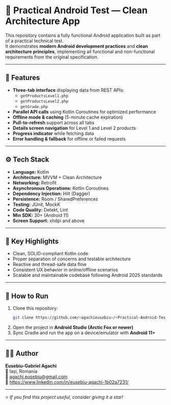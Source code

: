 # 📱 Practical Android Test — Clean Architecture App

This repository contains a fully functional Android application built as part of a practical technical test.  
It demonstrates **modern Android development practices** and **clean architecture principles**, implementing all functional and non-functional requirements from the original specification.

---

## 🚀 Features
- **Three-tab interface** displaying data from REST APIs:
  - `getProductsLevel1.php`
  - `getProductsLevel2.php`
  - `getGrade.php`
- **Parallel API calls** using Kotlin Coroutines for optimized performance
- **Offline mode & caching** (5-minute cache expiration)
- **Pull-to-refresh** support across all tabs
- **Details screen navigation** for Level 1 and Level 2 products
- **Progress indicator** while fetching data
- **Error handling & fallback** for offline or failed requests

---

## ⚙️ Tech Stack
- **Language:** Kotlin  
- **Architecture:** MVVM + Clean Architecture  
- **Networking:** Retrofit  
- **Asynchronous Operations:** Kotlin Coroutines  
- **Dependency Injection:** Hilt (Dagger)  
- **Persistence:** Room / SharedPreferences  
- **Testing:** JUnit, MockK  
- **Code Quality:** Detekt, Lint  
- **Min SDK:** 30+ (Android 11)  
- **Screen Support:** xhdpi and above

---

## 🧠 Key Highlights
- Clean, SOLID-compliant Kotlin code
- Proper separation of concerns and testable architecture
- Reactive and thread-safe data flow
- Consistent UX behavior in online/offline scenarios
- Scalable and maintainable codebase following Android 2025 standards

---

## 🧰 How to Run
1. Clone this repository:
   ```bash
   git clone https://github.com/<agachieusebiu>/<Practical-Android-Test-Clean-Architecture-App>.git
   ```
2. Open the project in **Android Studio (Arctic Fox or newer)**
3. Sync Gradle and run the app on a device/emulator with **Android 11+**

---

## 🧑‍💻 Author
**Eusebiu-Gabriel Agachi**  
📍 Iași, Romania  
📧 agachi.eusebiu@gmail.com  
🔗 https://www.linkedin.com/in/eusebiu-agachi-1b02a7231/

---

⭐ *If you find this project useful, consider giving it a star!*
